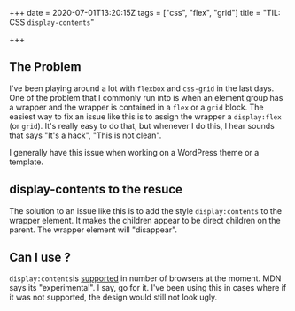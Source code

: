 +++
date = 2020-07-01T13:20:15Z
tags = ["css", "flex", "grid"]
title = "TIL: CSS `display-contents`"

+++
## The Problem

I've been playing around a lot with `flexbox` and `css-grid` in the last days. One of the problem that I commonly run into is when an element group has a wrapper and the wrapper is contained in a `flex` or a `grid` block. The easiest way to fix an issue like this is to assign the wrapper a `display:flex` (or `grid`). It's really easy to do that, but whenever I do this, I hear sounds that says "It's a hack", "This is not clean".  
  
I generally have this issue when working on a WordPress theme or a template.   
  
## display-contents to the resuce

The solution to an issue like this is to add the style `display:contents` to the wrapper element. It makes the children appear to be direct children on the parent. The wrapper element will "disappear".    
  
## Can I use ?

`display:contents`is [supported](https://caniuse.com/#feat=css-display-contents) in number of browsers at the moment. MDN says its "experimental". I say, go for it. I've been using this in cases where if it was not supported, the design would still not look ugly.
